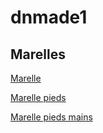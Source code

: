 # dnmade1

## Marelles
[Marelle](./marelle.html)  

[Marelle pieds](./marelle_pieds.html)  

[Marelle pieds mains](./marelle_pieds-mains.html)  

